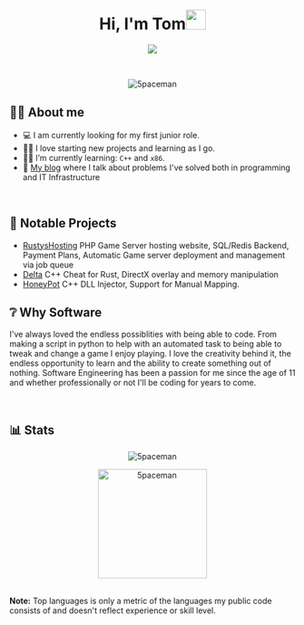 <h1 align="center">Hi, I'm Tom<img src="https://media.giphy.com/media/hvRJCLFzcasrR4ia7z/giphy.gif" width="35"></h1>
<p align="center">
  <a href="https://github.com/5paceman"><img src="Animation.gif"></a>
</p>


<br>

<p align="center"> 
	<img src="https://komarev.com/ghpvc/?username=5paceman&label=Profile%20views&color=0e75b6&style=plastic" alt="5paceman" />
</p>


## :sassy_man:  About me
- :computer: I am currently looking for my first junior role.
- :technologist: I love starting new projects and learning as I go.
- :student: I’m currently learning: `C++` and `x86`.
- :memo: [My blog](https://5paceman.dev) where I talk about problems I've solved both in programming and IT Infrastructure
<br>

## :key:  Notable Projects
- [RustysHosting](https://github.com/5paceman/RustysHosting) PHP Game Server hosting website, SQL/Redis Backend, Payment Plans, Automatic Game server deployment and management via job queue
- [Delta](https://github.com/5paceman/Delta) C++ Cheat for Rust, DirectX overlay and memory manipulation
- [HoneyPot](https://github.com/5paceman/HoneyPot) C++ DLL Injector, Support for Manual Mapping.

## :grey_question: Why Software

I've always loved the endless possiblities with being able to code. From making a script in python to help with an automated task to being able to tweak and change a game I enjoy playing. I love the creativity behind it, the endless opportunity to learn and the ability to create something out of nothing. Software Engineering has been a passion for me since the age of 11 and whether professionally or not I'll be coding for years to come. 

<br>

## 📊 Stats
<p align="center"><img src="https://github-readme-streak-stats.herokuapp.com/?user=5paceman&theme=algolia" alt="5paceman" /></p>

<p align="center"><img src="https://github-readme-stats.vercel.app/api/top-langs?username=5paceman&langs_count=10&show_icons=true&locale=en&layout=compact&theme=algolia" alt="5paceman" height="192px"/></p>
  <br/>
  <b>Note:</b> Top languages is only a metric of the languages my public code consists of and doesn't reflect experience or skill level.
  </p>
<br/>

